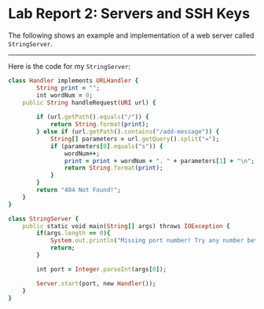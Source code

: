 # Lab Report 2: Servers and SSH Keys

The following shows an example and implementation of a web server called `StringServer`.

---
Here is the code for my `StringServer`:

```ruby
class Handler implements URLHandler {
        String print = "";
        int wordNum = 0;
    public String handleRequest(URI url) {
        
        if (url.getPath().equals("/")) {
            return String.format(print);
        } else if (url.getPath().contains("/add-message")) {
            String[] parameters = url.getQuery().split("=");
            if (parameters[0].equals("s")) {
                wordNum++;
                print = print + wordNum + ". " + parameters[1] + "\n";
                return String.format(print);
            }
        } 
        return "404 Not Found!";
    }
}

class StringServer {
    public static void main(String[] args) throws IOException {
        if(args.length == 0){
            System.out.println("Missing port number! Try any number between 1024 to 49151");
            return;
        }

        int port = Integer.parseInt(args[0]);

        Server.start(port, new Handler());
    }
}
```


